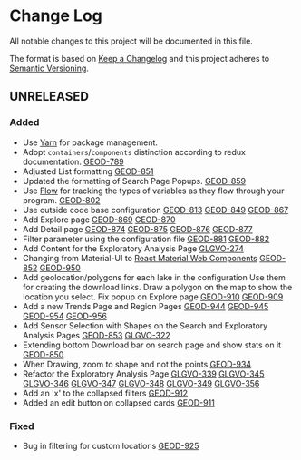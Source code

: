 # Change Log
All notable changes to this project will be documented in this file.

The format is based on [Keep a Changelog](http://keepachangelog.com/) 
and this project adheres to [Semantic Versioning](http://semver.org/).

## UNRELEASED

### Added
- Use [Yarn](https://yarnpkg.com) for package management.
- Adopt `containers`/`components` distinction according to redux documentation.
  [GEOD-789](https://opensource.ncsa.illinois.edu/jira/browse/GEOD-789)
- Adjusted List formatting
  [GEOD-851](https://opensource.ncsa.illinois.edu/jira/browse/GEOD-851)
- Updated the formatting of Search Page Popups.
  [GEOD-859](https://opensource.ncsa.illinois.edu/jira/browse/GEOD-859)
- Use [Flow](https://flowtype.org) for tracking the types of variables as they flow through your program.
  [GEOD-802](https://opensource.ncsa.illinois.edu/jira/browse/GEOD-802)
- Use outside code base configuration
  [GEOD-813](https://opensource.ncsa.illinois.edu/jira/browse/GEOD-813)
  [GEOD-849](https://opensource.ncsa.illinois.edu/jira/browse/GEOD-849)
  [GEOD-867](https://opensource.ncsa.illinois.edu/jira/browse/GEOD-867)
- Add Explore page
  [GEOD-869](https://opensource.ncsa.illinois.edu/jira/browse/GEOD-869)
  [GEOD-870](https://opensource.ncsa.illinois.edu/jira/browse/GEOD-870)
- Add Detail page
  [GEOD-874](https://opensource.ncsa.illinois.edu/jira/browse/GEOD-874)
  [GEOD-875](https://opensource.ncsa.illinois.edu/jira/browse/GEOD-875)
  [GEOD-876](https://opensource.ncsa.illinois.edu/jira/browse/GEOD-876)
  [GEOD-877](https://opensource.ncsa.illinois.edu/jira/browse/GEOD-877)
- Filter parameter using the configuration file
  [GEOD-881](https://opensource.ncsa.illinois.edu/jira/browse/GEOD-881)
  [GEOD-882](https://opensource.ncsa.illinois.edu/jira/browse/GEOD-882)
- Add Content for the Exploratory Analysis Page
  [GLGVO-274](https://opensource.ncsa.illinois.edu/jira/browse/GLGVO-274)
- Changing from Material-UI to [React Material Web Components](https://github.com/kradio3/react-mdc-web)
  [GEOD-852](https://opensource.ncsa.illinois.edu/jira/browse/GEOD-852)
  [GEOD-950](https://opensource.ncsa.illinois.edu/jira/browse/GEOD-950)
- Add geolocation/polygons for each lake in the configuration
  Use them for creating the download links.
  Draw a polygon on the map to show the location you select.
  Fix popup on Explore page
  [GEOD-910](https://opensource.ncsa.illinois.edu/jira/browse/GEOD-910)
  [GEOD-909](https://opensource.ncsa.illinois.edu/jira/browse/GEOD-909)
- Add a new Trends Page and Region Pages
  [GEOD-944](https://opensource.ncsa.illinois.edu/jira/browse/GEOD-944)
  [GEOD-945](https://opensource.ncsa.illinois.edu/jira/browse/GEOD-945)
  [GEOD-954](https://opensource.ncsa.illinois.edu/jira/browse/GEOD-954)
  [GEOD-956](https://opensource.ncsa.illinois.edu/jira/browse/GEOD-956)
- Add Sensor Selection with Shapes on the Search and Exploratory Analysis Pages
  [GEOD-853](https://opensource.ncsa.illinois.edu/jira/browse/GEOD-853)
  [GLGVO-322](https://opensource.ncsa.illinois.edu/jira/browse/GLGVO-322)
- Extending bottom Download bar on search page and show stats on it
  [GEOD-850](https://opensource.ncsa.illinois.edu/jira/browse/GEOD-850)
- When Drawing, zoom to shape and not the points
  [GEOD-934](https://opensource.ncsa.illinois.edu/jira/browse/GEOD-934)
- Refactor the Exploratory Analysis Page
  [GLGVO-339](https://opensource.ncsa.illinois.edu/jira/browse/GLGVO-339)
  [GLGVO-345](https://opensource.ncsa.illinois.edu/jira/browse/GLGVO-345)
  [GLGVO-346](https://opensource.ncsa.illinois.edu/jira/browse/GLGVO-346)
  [GLGVO-347](https://opensource.ncsa.illinois.edu/jira/browse/GLGVO-347)
  [GLGVO-348](https://opensource.ncsa.illinois.edu/jira/browse/GLGVO-348)
  [GLGVO-349](https://opensource.ncsa.illinois.edu/jira/browse/GLGVO-349)
  [GLGVO-356](https://opensource.ncsa.illinois.edu/jira/browse/GLGVO-356)
- Add an 'x' to the collapsed filters
  [GEOD-912](https://opensource.ncsa.illinois.edu/jira/browse/GEOD-912)
- Added an edit button on collapsed cards
  [GEOD-911](https://opensource.ncsa.illinois.edu/jira/browse/GEOD-911)

### Fixed
- Bug in filtering for custom locations
  [GEOD-925](https://opensource.ncsa.illinois.edu/jira/browse/GEOD-925)